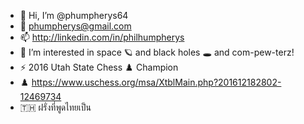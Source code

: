 - 👋 Hi, I’m @phumpherys64
- 📧 phumpherys@gmail.com
- 📫 http://linkedin.com/in/philhumpherys
- 👀 I’m interested in space 🪐 and black holes 🕳️ and com-pew-terz!
- ⚡ 2016 Utah State Chess ♟️ Champion
- ♟️ https://www.uschess.org/msa/XtblMain.php?201612182802-12469734
- 🇹🇭 ฝรั่งที่พูดไทยเป็น
